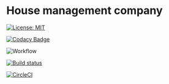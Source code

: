 # House management company

[![License: MIT](https://img.shields.io/badge/License-MIT-yellow.svg)](./LICENSE)

[![Codacy Badge](https://app.codacy.com/project/badge/Grade/5757a8f2138c40a1a2812c9f501be75f)](https://www.codacy.com/gh/RB-Labs/HMC/dashboard?utm_source=github.com&amp;utm_medium=referral&amp;utm_content=RB-Labs/HMC&amp;utm_campaign=Badge_Grade)

![Workflow](https://github.com/RB-Labs/HMC/actions/workflows/dotnet.yml/badge.svg)

[![Build status](https://ci.appveyor.com/api/projects/status/8so83kwkhrkg2ofl?svg=true)](https://ci.appveyor.com/project/arusskina/hmc)

[![CircleCI](https://circleci.com/gh/RB-Labs/HMC.svg?style=svg)](https://circleci.com/gh/RB-Labs/HMC)
